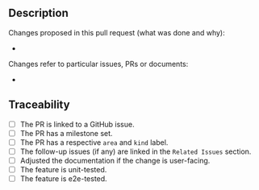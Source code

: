 ## Description

Changes proposed in this pull request (what was done and why):

- 

Changes refer to particular issues, PRs or documents:

- 

## Traceability
- [ ] The PR is linked to a GitHub issue.
- [ ] The PR has a milestone set.
- [ ] The PR has a respective `area` and `kind` label.
- [ ] The follow-up issues (if any) are linked in the `Related Issues` section.
- [ ] Adjusted the documentation if the change is user-facing.
- [ ] The feature is unit-tested.
- [ ] The feature is e2e-tested.

<!--  
Thank you for your contribution!

Before submitting your pull request, adhere to contributing guidelines, templates, the recommended Git workflow, and related documentation, see also https://github.com/kyma-project/community/blob/main/docs/contributing/02-contributing.md
 -->
